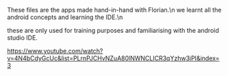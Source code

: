 These files are the apps made hand-in-hand with Florian.\n
we learnt all the android concepts and learning the IDE.\n

these are only used for training purposes and familiarising with the android studio IDE. 

https://www.youtube.com/watch?v=4N4bCdyGcUc&list=PLrnPJCHvNZuA80lNWNCLICR3qYzhw3iPI&index=3

